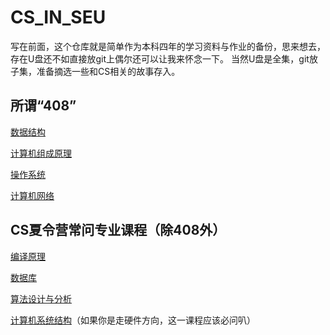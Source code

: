 # CS_IN_SEU
写在前面，这个仓库就是简单作为本科四年的学习资料与作业的备份，思来想去，存在U盘还不如直接放git上偶尔还可以让我来怀念一下。
当然U盘是全集，git放子集，准备摘选一些和CS相关的故事存入。

## 所谓“408”
[数据结构](https://github.com/zouyingcao/CS_IN_SEU/tree/main/%E6%95%B0%E6%8D%AE%E7%BB%93%E6%9E%84)

[计算机组成原理](https://github.com/zouyingcao/CS_IN_SEU/tree/main/%E8%AE%A1%E7%AE%97%E6%9C%BA%E7%BB%84%E6%88%90%E5%8E%9F%E7%90%86)

[操作系统](https://github.com/zouyingcao/CS_IN_SEU/tree/main/%E6%93%8D%E4%BD%9C%E7%B3%BB%E7%BB%9F)

[计算机网络](https://github.com/zouyingcao/CS_IN_SEU/tree/main/%E8%AE%A1%E7%AE%97%E6%9C%BA%E7%BD%91%E7%BB%9C)

## CS夏令营常问专业课程（除408外）
[编译原理](https://github.com/zouyingcao/CS_IN_SEU/tree/main/%E7%BC%96%E8%AF%91%E5%8E%9F%E7%90%86)

[数据库](https://github.com/zouyingcao/CS_IN_SEU/tree/main/%E6%95%B0%E6%8D%AE%E5%BA%93%E5%8E%9F%E7%90%86)

[算法设计与分析]()

[计算机系统结构](https://github.com/zouyingcao/CS_IN_SEU/tree/main/%E8%AE%A1%E7%AE%97%E6%9C%BA%E7%B3%BB%E7%BB%9F%E7%BB%93%E6%9E%84)（如果你是走硬件方向，这一课程应该必问叭）
